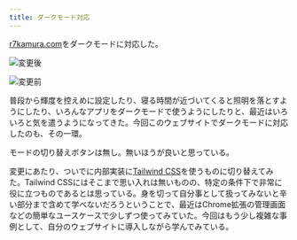 ```yaml
---
title: ダークモード対応
---
```

[r7kamura.com](https://r7kamura.com/)をダークモードに対応した。

![](https://lh4.googleusercontent.com/03u2nFGh8WFDApxNAYnmIjPg1k1lAfZlP_52G-qqFUkj8pLrEz4Dvf58TPKMgivLYy8MQHmLx9d12aHevrcrHFcqKpeCJ9ofQ5YRYfkbhZVyMB-iJ4krE_F6mOqNW7fttQtf8jczmUF--tgvIQNOOA "変更後")

![](https://lh6.googleusercontent.com/ja9b8PaAG0r3oOSFu20jC0qsAXt9FvoYsm1de6xRijP-x2Udc7VQqJW5wjkfOIjIEOosDmMOEvhoyXz88MRVUOOIqVFkvPoFJ3b_P-4L3wH-MQkseVhHOpBfl7g2De0-HbXwgepM3z3zWLvqFUf4Mg "変更前")

普段から輝度を控えめに設定したり、寝る時間が近づいてくると照明を落とすようにしたり、いろんなアプリをダークモードで使うようにしたりと、最近はいろいろと気を遣うようになってきた。今回このウェブサイトでダークモードに対応したのも、その一環。

モードの切り替えボタンは無し。無いほうが良いと思っている。

変更にあたり、ついでに内部実装に[Tailwind CSS](https://tailwindcss.com/)を使うものに切り替えてみた。Tailwind CSSにはそこまで思い入れは無いものの、特定の条件下で非常に役に立つものであるとは思っている。身を切って自分事として扱ってみないと辛い部分まで含めて学べないだろうということで、最近はChrome拡張の管理画面などの簡単なユースケースで少しずつ使ってみていた。今回はもう少し複雑な事例として、自分のウェブサイトに導入しながら学んでみている。

